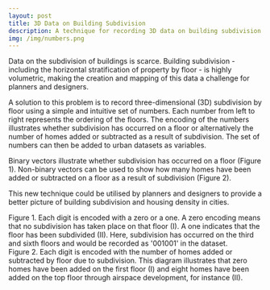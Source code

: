 ```yaml
---
layout: post
title: 3D Data on Building Subdivision
description: A technique for recording 3D data on building subdivision
img: /img/numbers.png
---
```


Data on the subdivision of buildings is scarce. Building subdivision - including the horizontal stratification of property by floor - is highly volumetric, making the creation and mapping of this data a challenge for planners and designers.

A solution to this problem is to record three-dimensional (3D) subdivision by floor using a simple and intuitive set of numbers. Each number from left to right represents the ordering of the floors. The encoding of the numbers illustrates whether subdivision has occurred on a floor or alternatively the number of homes added or subtracted as a result of subdivision. The set of numbers can then be added to urban datasets as variables.

Binary vectors illustrate whether subdivision has occurred on a floor (Figure 1). Non-binary vectors can be used to show how many homes have been added or subtracted on a floor as a result of subdivision (Figure 2). 

This new technique could be utilised by planners and designers to provide a better picture of building subdivision and housing density in cities.

<div class="col">
	<img class="col" src="{{ site.baseurl }}/img/numbers_subdivision.png" alt="" title=""/>
</div>

<div class="col three caption">
	Figure 1. Each digit is encoded with a zero or a one. A zero encoding means that no subdivision has taken place on that floor (I). A one indicates that the floor has been subdivided (II). Here, subdivision has occurred on the third and sixth floors and would be recorded as '001001' in the dataset.
</div>

<div class="col">
	<img class="col" src="{{ site.baseurl }}/img/numbers_homes_subdivision.png" alt="" title=""/>
</div>

<div class="col three caption">
	Figure 2. Each digit is encoded with the number of homes added or subtracted by floor due to subdivision. This diagram illustrates that zero homes have been added on the first floor (I) and eight homes have been added on the top floor through airspace development, for instance (II).
</div>
